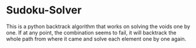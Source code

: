 # Sudoku-Solver
This is a python backtrack algorithm that works on solving the voids one by one. If at any point, the combination seems to fail, it will backtrack the whole path from where it came and solve each element one by one again.
